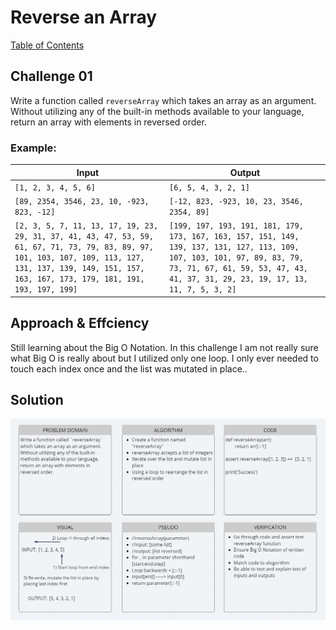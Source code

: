 # Reverse an Array
[Table of Contents](../../../README.md)
## Challenge 01
Write a function called `reverseArray` which takes an array as an argument. Without utilizing any of the built-in methods available to your language, return an array with elements in reversed order.


### Example:
| Input | Output |
| ----- | ------ |
| `[1, 2, 3, 4, 5, 6]` | `[6, 5, 4, 3, 2, 1]` |
| `[89, 2354, 3546, 23, 10, -923, 823, -12]	` | `[-12, 823, -923, 10, 23, 3546, 2354, 89]` |
| `[2, 3, 5, 7, 11, 13, 17, 19, 23, 29, 31, 37, 41, 43, 47, 53, 59, 61, 67, 71, 73, 79, 83, 89, 97, 101, 103, 107, 109, 113, 127, 131, 137, 139, 149, 151, 157, 163, 167, 173, 179, 181, 191, 193, 197, 199]` | `[199, 197, 193, 191, 181, 179, 173, 167, 163, 157, 151, 149, 139, 137, 131, 127, 113, 109, 107, 103, 101, 97, 89, 83, 79, 73, 71, 67, 61, 59, 53, 47, 43, 41, 37, 31, 29, 23, 19, 17, 13, 11, 7, 5, 3, 2]` |


## Approach & Effciency
Still learning about the Big O Notation. In this challenge I am not really sure what Big O is really about but I utilized only one loop. I only ever needed to touch each index once and the list was mutated in place..


## Solution
![White Board Image](../../../assets/array_reverse.png)
